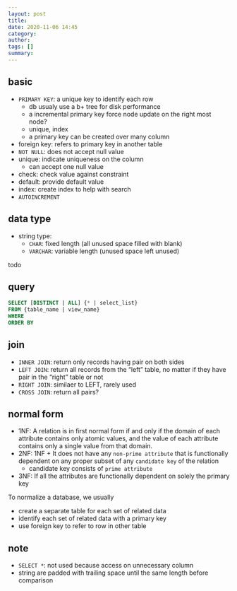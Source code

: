 ```yaml
---
layout: post
title:
date: 2020-11-06 14:45
category:
author:
tags: []
summary:
---
```


## basic

- `PRIMARY KEY`: a unique key to identify each row
  - db usualy use a b+ tree for disk performance
  - a incremental primary key force node update on the right most node?
  - unique, index
  - a primary key can be created over many column
- foreign key: refers to primary key in another table
- `NOT NULL`: does not accept null value
- unique: indicate uniqueness on the column
  - can accept one null value
- check: check value against constraint
- default: provide default value
- index: create index to help with search
- `AUTOINCREMENT`

## data type

- string type:
  - `CHAR`: fixed length (all unused space filled with blank)
  - `VARCHAR`: variable length (unused space left unused)

todo

## query

```sql
SELECT [DISTINCT | ALL] {* | select_list}
FROM {table_name | view_name}
WHERE
ORDER BY
```

## join

- `INNER JOIN`: return only records having pair on both sides
- `LEFT JOIN`: return all records from the “left” table, no matter if they have pair in the “right” table or not
- `RIGHT JOIN`: similaer to LEFT, rarely used
- `CROSS JOIN`: return all pairs?

## normal form

- 1NF: A relation is in first normal form if and only if the domain of each attribute contains only atomic values, and the value of each attribute contains only a single value from that domain.
- 2NF: 1NF + It does not have any `non-prime attribute` that is functionally dependent on any proper subset of any `candidate key` of the relation
  - candidate key consists of `prime attribute`
- 3NF: If all the attributes are functionally dependent on solely the primary key

To normalize a database, we usually

- create a separate table for each set of related data
- identify each set of related data with a primary key
- use foreign key to refer to row in other table

## note

- `SELECT *`: not used because access on unnecessary column
- string are padded with trailing space until the same length before comparison
